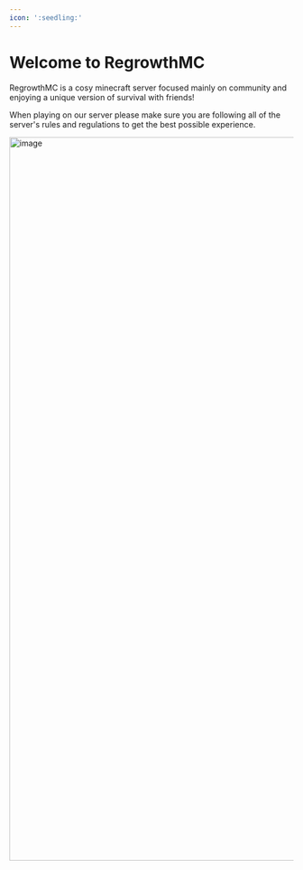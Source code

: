 ```yaml
---
icon: ':seedling:'
---
```

# Welcome to RegrowthMC
RegrowthMC is a cosy minecraft server focused mainly on community and enjoying a unique version of survival with friends!

When playing on our server please make sure you are following all of the server's rules and regulations to get the best possible experience.

<img width="1280" alt="image" src="https://github.com/user-attachments/assets/9dbbfce4-446c-427f-b46c-cb3155b8599b" />
